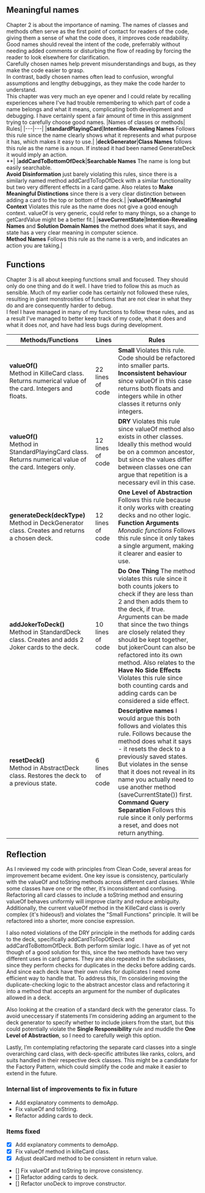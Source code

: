 ## Meaningful names
Chapter 2 is about the importance of naming. The names of classes and methods often serve as the first point of contact for readers of the code, giving them a sense of what the code does, it improves code readability.<br>Good names should reveal the intent of the code, preferrably without needing added comments or disturbing the flow of reading by forcing the reader to look elsewhere for clarification.<br>Carefully chosen names help prevent misunderstandings and bugs, as they make the code easier to grasp.<br>In contrast, badly chosen names often lead to confusion, wrongful assumptions and lengthy debuggings, as they make the code harder to understand.<br>This chapter was very much an eye opener and I could relate by recalling experiences where I've had trouble remembering to which part of code a name belongs and what it means, complicating both development and debugging. I have certainly spent a fair amount of time in this assignment trying to carefully choose good names. 
|Names of classes or methods| Rules|
|---|---|
|**standardPlayingCard**|**Intention-Revealing Names** Follows this rule since the name clearly shows what it represents and what purpose it has, which makes it easy to use.|
|**deckGenerator**|**Class Names** follows this rule as the name is a noun. If instead it had been named GenerateDeck it would imply an action.<br>**|
|**addCardToBottomOfDeck**|**Searchable Names** The name is long but easily searchable.<br>**Avoid Disinformation** just barely violating this rules, since there is a similarly named method addCardToTopOfDeck with a similar functionality but two very different effects in a card game. Also relates to **Make Meaningful Distinctions** since there is a very clear distinction between adding a card to the top or bottom of the deck.|
|**valueOf**|**Meaningful Context** Violates this rule as the name does not give a good enough context. valueOf is very generic, could refer to many things, so a change to getCardValue might be a better fit.|
|**saveCurrentState**|**Intention-Revealing Names** and **Solution Domain Names** the method does what it says, and state has a very clear meaning in computer science.<br>**Method Names** Follows this rule as the name is a verb, and indicates an action you are taking.|


## Functions
Chapter 3 is all about keeping functions small and focused. They should only do one thing and do it well. I have tried to follow this as much as sensible. Much of my earlier code has certainly not followed these rules, resulting in giant monstrosities of functions that are not clear in what they do and are consequently harder to debug.    
I feel I have managed in many of my functions to follow these rules, and as a result I've managed to better keep track of my code, what it does and what it does _not_, and have had less bugs during development.

|Methods/Functions|Lines| Rules|
|---|---|---|
|**valueOf()** <br>Method in KilleCard class. Returns numerical value of the card. Integers and floats.|22 lines of code|**Small** Violates this rule. Code should be refactored into smaller parts.<br>**Inconsistent behaviour** since valueOf in this case returns both floats and integers while in other classes it returns only integers. |
|**valueOf()** <br>Method in StandardPlayingCard class. Returns numerical value of the card. Integers only.|12 lines of code|**DRY** Violates this rule since valueOf method also exists in other classes. Ideally this method would be on a common ancestor, but since the values differ between classes one can argue that repetition is a necessary evil in this case.|
|**generateDeck(deckType)** <br>Method in DeckGenerator class. Creates and returns a chosen deck.|12 lines of code|**One Level of Abstraction** Follows this rule because it only works with creating decks and no other logic.<br>**Function Arguments** *Monadic functions* Follows this rule since it only takes a single argument, making it clearer and easier to use.|
|**addJokerToDeck()**<br>Method in StandardDeck class. Creates and adds 2 Joker cards to the deck. |10 lines of code|**Do One Thing** The method violates this rule since it both counts jokers to check if they are less than 2 and then adds them to the deck, if true.<br> Arguments can be made that since the two things are closely related they should be kept together, but jokerCount can also be refactored into its own method. Also relates to the **Have No Side Effects** Violates this rule since both counting cards and adding cards can be considered a side effect.|
|**resetDeck()**<br>Method in AbstractDeck class. Restores the deck to a previous state.|6 lines of code|**Descriptive names** I would argue this both follows and violates this rule. Follows because the method does what it says - it resets the deck to a previously saved states. But violates in the sense that it does not reveal in its name you actually need to use another method (saveCurrentState()) first.<br>**Command Query Separation** Follows this rule since it only performs a reset, and does not return anything.|

## Reflection

As I reviewed my code with principles from Clean Code, several areas for improvement became evident. One key issue is consistency, particularly with the valueOf and toString methods across different card classes. While some classes have one or the other, it’s inconsistent and confusing. Refactoring all card classes to include a toString method and ensuring valueOf behaves uniformly will improve clarity and reduce ambiguity. Additionally, the current valueOf method in the KilleCard class is overly complex (it's hideous!) and violates the "Small Functions" principle. It will be refactored into a shorter, more concise expression.

I also noted violations of the DRY principle in the methods for adding cards to the deck, specifically addCardToTopOfDeck and addCardToBottomOfDeck. Both perform similar logic. I have as of yet not though of a good solution for this, since the two methods have two very different uses in card games. They are also repeated in the subclasses, since they perform checks for duplicates in the decks before adding cards. And since each deck have their own rules for duplicates I need some efficient way to handle that. To address this, I’m considering moving the duplicate-checking logic to the abstract ancestor class and refactoring it into a method that accepts an argument for the number of duplicates allowed in a deck.

Also looking at the creation of a standard deck with the generator class. To avoid uneccessary if statements I’m considering adding an argument to the deck generator to specify whether to include jokers from the start, but this could potentially violate the **Single Responsibility** rule and muddle the **One Level of Abstraction**, so I need to carefully weigh this option.

Lastly, I’m contemplating refactoring the separate card classes into a single overarching card class, with deck-specific attributes like ranks, colors, and suits handled in their respective deck classes. This might be a candidate for the Factory Pattern, which could simplify the code and make it easier to extend in the future.


### Internal list of improvements to fix in future
* Add explanatory comments to demoApp.
* Fix valueOf and toString.
* Refactor adding cards to deck.

### Items fixed
* [x] Add explanatory comments to demoApp.
* [x] Fix valueOf method in killeCard class.
* [x] Adjust dealCard method to be consistent in return value.
* [] Fix valueOf and toString to improve consistency.
* [] Refactor adding cards to deck.
* [] Refactor unoDeck to improve constructor.